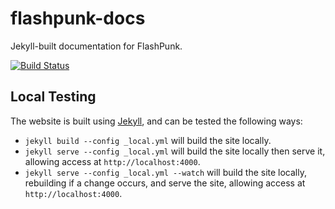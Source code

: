 flashpunk-docs
==============

Jekyll-built documentation for FlashPunk.

[![Build Status](https://travis-ci.org/useflashpunk/flashpunk-docs.svg?branch=gh-pages)](https://travis-ci.org/useflashpunk/flashpunk-docs)

Local Testing
-------------

The website is built using [Jekyll](http://jekyllrb.com), and can be tested the following ways:

- `jekyll build --config _local.yml` will build the site locally.
- `jekyll serve --config _local.yml` will build the site locally then serve it, allowing access at `http://localhost:4000`.
- `jekyll serve --config _local.yml --watch` will build the site locally, rebuilding if a change occurs, and serve the site, allowing access at `http://localhost:4000`.
